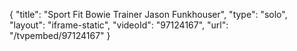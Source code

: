 {
    "title": "Sport Fit Bowie Trainer Jason Funkhouser",
    "type": "solo",
    "layout": "iframe-static",
    "videoId": "97124167",
    "url": "\/tvpembed\/97124167"
}